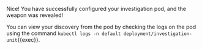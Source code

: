 Nice! You have successfully configured your investigation pod, and the weapon was revealed!

You can view your discovery from the pod by checking the logs on the pod using the command `kubectl logs -n default deployment/investigation-unit`{{exec}}.
